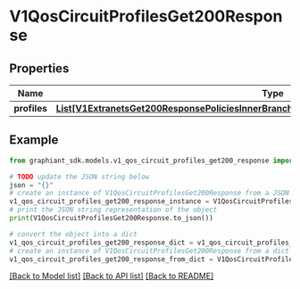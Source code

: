 # V1QosCircuitProfilesGet200Response


## Properties

Name | Type | Description | Notes
------------ | ------------- | ------------- | -------------
**profiles** | [**List[V1ExtranetsGet200ResponsePoliciesInnerBranchesExcludedDevicesInnerCircuitsInnerProfile]**](V1ExtranetsGet200ResponsePoliciesInnerBranchesExcludedDevicesInnerCircuitsInnerProfile.md) |  | [optional] 

## Example

```python
from graphiant_sdk.models.v1_qos_circuit_profiles_get200_response import V1QosCircuitProfilesGet200Response

# TODO update the JSON string below
json = "{}"
# create an instance of V1QosCircuitProfilesGet200Response from a JSON string
v1_qos_circuit_profiles_get200_response_instance = V1QosCircuitProfilesGet200Response.from_json(json)
# print the JSON string representation of the object
print(V1QosCircuitProfilesGet200Response.to_json())

# convert the object into a dict
v1_qos_circuit_profiles_get200_response_dict = v1_qos_circuit_profiles_get200_response_instance.to_dict()
# create an instance of V1QosCircuitProfilesGet200Response from a dict
v1_qos_circuit_profiles_get200_response_from_dict = V1QosCircuitProfilesGet200Response.from_dict(v1_qos_circuit_profiles_get200_response_dict)
```
[[Back to Model list]](../README.md#documentation-for-models) [[Back to API list]](../README.md#documentation-for-api-endpoints) [[Back to README]](../README.md)


